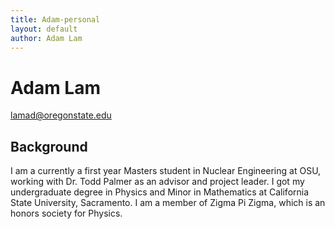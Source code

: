 ```yaml
---
title: Adam-personal
layout: default
author: Adam Lam
---
```

Adam Lam
================================

lamad@oregonstate.edu

## Background

I am a currently a first year Masters student in Nuclear Engineering at OSU, working with Dr. Todd Palmer as an advisor and project leader. I got my undergraduate degree in Physics and Minor in Mathematics at California State University, Sacramento. I am a member of Zigma Pi Zigma, which is an honors society for Physics.
